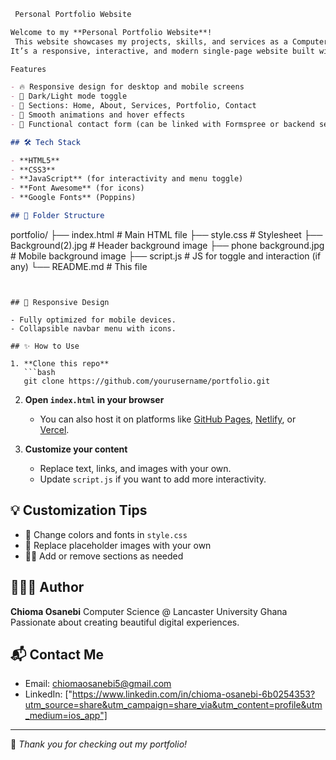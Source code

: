 ```markdown
 Personal Portfolio Website

Welcome to my **Personal Portfolio Website**!
 This website showcases my projects, skills, and services as a Computer Science student and aspiring software developer.
It’s a responsive, interactive, and modern single-page website built with HTML, CSS, and JavaScript.

Features

- 🔥 Responsive design for desktop and mobile screens
- 🌙 Dark/Light mode toggle
- 🧠 Sections: Home, About, Services, Portfolio, Contact
- 🎨 Smooth animations and hover effects
- 📩 Functional contact form (can be linked with Formspree or backend service)

## 🛠️ Tech Stack

- **HTML5**
- **CSS3**
- **JavaScript** (for interactivity and menu toggle)
- **Font Awesome** (for icons)
- **Google Fonts** (Poppins)

## 📁 Folder Structure

```

portfolio/
├── index.html         # Main HTML file
├── style.css          # Stylesheet
├── Background(2).jpg  # Header background image
├── phone background.jpg  # Mobile background image
├── script.js          # JS for toggle and interaction (if any)
└── README.md          # This file

````


## 📱 Responsive Design

- Fully optimized for mobile devices.
- Collapsible navbar menu with icons.

## ✨ How to Use

1. **Clone this repo**
   ```bash
   git clone https://github.com/yourusername/portfolio.git
````

2. **Open `index.html` in your browser**

   * You can also host it on platforms like [GitHub Pages](https://pages.github.com), [Netlify](https://netlify.com), or [Vercel](https://vercel.com).

3. **Customize your content**

   * Replace text, links, and images with your own.
   * Update `script.js` if you want to add more interactivity.

## 💡 Customization Tips

* 🎨 Change colors and fonts in `style.css`
* 📸 Replace placeholder images with your own
* ✍🏽 Add or remove sections as needed

## 🧑🏽‍💻 Author

**Chioma Osanebi**
Computer Science @ Lancaster University Ghana
Passionate about creating beautiful digital experiences.

## 📬 Contact Me

* Email: [chiomaosanebi5@gmail.com](mailto:chiomaosanebi5@gmail.com)
* LinkedIn: \["https://www.linkedin.com/in/chioma-osanebi-6b0254353?utm_source=share&utm_campaign=share_via&utm_content=profile&utm_medium=ios_app"]

---

🌟 *Thank you for checking out my portfolio!*

